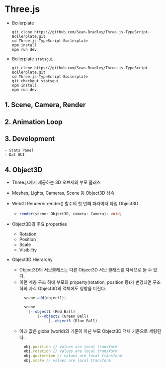# Three.js

- Boilerplate
    ```shell
    git clone https://github.com/Sean-Bradley/Three.js-TypeScript-Boilerplate.git
    cd Three.js-TypeScript-Boilerplate
    npm install
    npm run dev
    ```

- Boilerplate `statsgui`
    ```shell
    git clone https://github.com/Sean-Bradley/Three.js-TypeScript-Boilerplate.git
    cd Three.js-TypeScript-Boilerplate
    git checkout statsgui
    npm install
    npm run dev
    ```

## 1. Scene, Camera, Render

## 2. Animation Loop

## 3. Development

    - Stats Panel
    - Dat GUI

## 4. Object3D

- Three.js에서 제공하는 3D 오브제의 부모 클래스
- Meshes, Lights, Cameras, Scene 등 Object3D 상속
- WebGLRenderer.render() 함수의 첫 번째 파라미터 타입 Object3D
    - ```ts
      render(scene: Object3D, camera: Camera): void;
      ```
- Object3D의 주요 properties
    - Rotation
    - Position
    - Scale
    - Visibility

- Object3D Hierarchy
    - Object3D의 서브클래스는 다른 Object3D 서브 클래스를 자식으로 둘 수 있다.
    - 이런 계층 구조 하에 부모의 property(rotation, position 등)가 변경되면 구조 하의 자식 Object3D의 객체에도 영향을 미친다.
      ```ts
        scene.add(object1);
      ```
      ```ts
        scene
          |--object1 (Red Ball)
              |--object2 (Green Ball)
                   |--object3 (Blue Ball)
      ```
    - 아래 값은 global(world)의 기준이 아닌 부모 Object3D 객체 기준으로 세팅된다.
      ```ts
        obj.position // values are local transform
        obj.rotation // values are local transform
        obj.quaternion // values are local transform
        obj.scale // values are local transform
      ```
